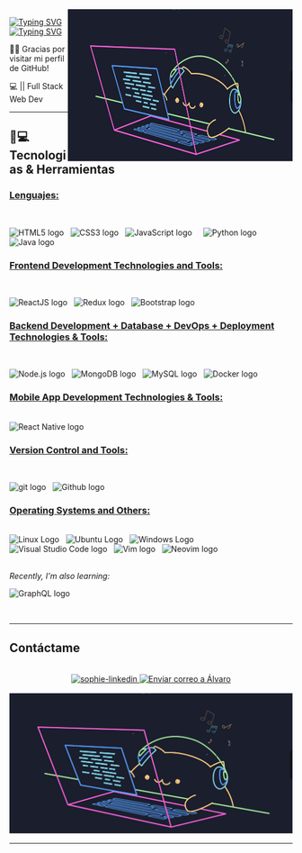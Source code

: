 <a target="_blank" align="center">
  <img align="right" top="500" height="270" width="400" alt="GIF" src="https://github.com/SophieNguyen113/SophieNguyen113/blob/main/Sophie%20Nguyen%20-%20CatCat.gif">
  
</a>

[![Typing SVG](https://readme-typing-svg.herokuapp.com?duration=6500&color=777777&background=00000000&width=500&height=120&lines=++Hola!+Soy+Alvaro+Saldaña+)](https://git.io/typing-svg)
[![Typing SVG](https://readme-typing-svg.herokuapp.com?duration=6500&color=777777&background=00000000&width=500&height=120&lines=++Bienvenido+a+mi+perfil+)](https://git.io/typing-svg)

🙋‍♂️ Gracias por visitar mi perfil de GitHub! 

💻 || Full Stack Web Dev

<hr>

## 🚀💻 Tecnologias & Herramientas

### <u> Lenguajes: </u>

<br>

<span><img src="https://img.shields.io/badge/HTML5-E34F26?style=for-the-badge&logo=html5&logoColor=white" alt="HTML5 logo" title="HTML5" height="25" /></span>
&nbsp;
<span><img src="https://img.shields.io/badge/CSS3-1572B6?style=for-the-badge&logo=css3&logoColor=white" alt="CSS3 logo" title="CSS3" height="25" /></span>
&nbsp;
<span><img src="https://img.shields.io/badge/JavaScript-323330?style=for-the-badge&logo=javascript&logoColor=F7DF1E" alt="JavaScript logo" title="JavaScript" height="25" /></span>
&nbsp;
&nbsp;
<img src = "https://img.shields.io/badge/Python-FFD43B?style=for-the-badge&logo=python&logoColor=blue" alt="Python logo"  title="Python" height="25"/>
</span>
&nbsp;
<span>
<img src = "https://img.shields.io/badge/Java-ED8B00?style=for-the-badge&logo=java&logoColor=white" alt="Java logo"  title="Java" height="25"/>
</span>
&nbsp;
<br>

### <u> Frontend Development Technologies and Tools: </u>

<br>

<span><img src="https://img.shields.io/badge/React-20232A?style=for-the-badge&logo=react&logoColor=61DAFB" alt="ReactJS logo" title="ReactJS" height="25" /></span>
&nbsp;
<span><img src="https://img.shields.io/badge/Redux-593D88?style=for-the-badge&logo=redux&logoColor=white" alt="Redux logo" title="Redux" height="25" /></span>
&nbsp;
<span><img src="https://img.shields.io/badge/Bootstrap-563D7C?style=for-the-badge&logo=bootstrap&logoColor=white" alt="Bootstrap logo" title="Bootstrap" height="25" /></span>

### <u> Backend Development + Database + DevOps + Deployment Technologies & Tools: </u>

<br>


<span><img src="https://img.shields.io/badge/Node.js-339933?style=for-the-badge&logo=nodedotjs&logoColor=white" alt="Node.js logo" title="Node.js" height="25" /></span>
&nbsp;
<span>
<span><img src="https://img.shields.io/badge/MongoDB-4EA94B?style=for-the-badge&logo=mongodb&logoColor=white" alt="MongoDB logo" title="MongoDB" height="25" /></span>
&nbsp;
<span>
<img src = "https://img.shields.io/badge/MySQL-005C84?style=for-the-badge&logo=mysql&logoColor=white" alt="MySQL logo" title="MySQL" height="25"/>
</span>
&nbsp;
<span><img src="https://img.shields.io/badge/Docker-2CA5E0?style=for-the-badge&logo=docker&logoColor=white" alt="Docker logo" title="Docker Code" height="25" /></span>
&nbsp;

### <u> Mobile App Development Technologies & Tools: </u>

<br>

<span>
<img src = "https://img.shields.io/badge/React_Native-20232A?style=for-the-badge&logo=react&logoColor=61DAFB" alt="React Native logo" title="React Native" height="25"/>
</span>
&nbsp;


### <u> Version Control and Tools:</u>

<br>

<span><img src="https://img.shields.io/badge/GIT-E44C30?style=for-the-badge&logo=git&logoColor=white" alt="git logo" title="Git" height="25" /></span>
&nbsp;
<span><img src="https://img.shields.io/badge/GitHub-100000?style=for-the-badge&logo=github&logoColor=white" alt="Github logo" title="Github" height="25" /></span>
&nbsp;

### <u> Operating Systems and Others:</u>

<br>

<span>
<img src = "https://img.shields.io/badge/Linux-FCC624?style=for-the-badge&logo=linux&logoColor=black" alt="Linux Logo"  title="Linux" height="25"/>
</span>
&nbsp;
<span>
<img src = "https://img.shields.io/badge/Ubuntu-E95420?style=for-the-badge&logo=ubuntu&logoColor=white" alt="Ubuntu Logo"  title="Ubuntu" height="25"/>
</span>
&nbsp;
<span>
<img src = "https://img.shields.io/badge/Windows-0078D6?style=for-the-badge&logo=windows&logoColor=white" alt="Windows Logo"  title="Windows" height="25"/>
</span>
&nbsp;
<span><img src="https://img.shields.io/badge/VSCode-0078D4?style=for-the-badge&logo=visual%20studio%20code&logoColor=white" alt="Visual Studio Code logo" title="Visual Studio Code" height="25" /></span>
&nbsp;
<span><img src="https://img.shields.io/badge/VIM-%2311AB00.svg?&style=for-the-badge&logo=vim&logoColor=white" alt="Vim logo" title="Vim" height="25" /></span>
&nbsp;
<span><img src="https://img.shields.io/badge/NeoVim-%2357A143.svg?&style=for-the-badge&logo=neovim&logoColor=white" alt="Neovim logo" title="Neovim" height="25" /></span>

<br>
<br>

<i> Recently, I'm also learning: </i>

<span><img src="https://img.shields.io/badge/GraphQl-E10098?style=for-the-badge&logo=graphql&logoColor=white" alt="GraphQL logo" title="GraphQL" height="25" /></span>
&nbsp;

<br>

<hr>


## Contáctame 

<br>
<div align="center">
  <a href="https://www.linkedin.com/in/varitoo/" target="_blank"  rel="noopener noreferrer">
    <img src="https://img.icons8.com/bubbles/100/000000/linkedin.png" alt="sophie-linkedin" />
    
  <a href="https://mail.google.com/mail/?view=cm&to=alvarosaldanaaa@gmail.com" target="_blank" rel="noopener noreferrer">
    <img src="https://img.icons8.com/bubbles/100/000000/gmail-new.png" alt="Enviar correo a Álvaro"/>
  </a>
</div>

<br>

<img src="https://github.com/SophieNguyen113/SophieNguyen113/blob/main/Sophie%20Nguyen%20-%20CatCat.gif" title="CatCat" alt="CatCat">

<br>


-----
